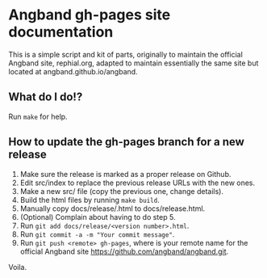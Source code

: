 # Angband gh-pages site documentation

This is a simple script and kit of parts, originally to maintain the official Angband site, rephial.org, adapted to maintain essentially the same site but located at angband.github.io/angband.


## What do I do!?

Run `make` for help.


## How to update the gh-pages branch for a new release

1. Make sure the release is marked as a proper release on Github.
2. Edit src/index to replace the previous release URLs with the new ones.
3. Make a new src/<version number> file (copy the previous one, change details).
4. Build the html files by running `make build`.
5. Manually copy docs/release/<version number>.html to docs/release.html.
6. (Optional) Complain about having to do step 5.
7. Run `git add docs/release/<version number>.html`.
8. Run `git commit -a -m "Your commit message"`.
9. Run `git push <remote> gh-pages`, where <remote> is your remote name for the official Angband site https://github.com/angband/angband.git.

Voila.
